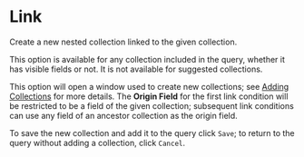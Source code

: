 # Link

Create a new nested collection linked to the given collection.

This option is available for any collection included in the query, whether it has visible fields or not. It is not available for suggested collections.

This option will open a window used to create new collections; see [Adding Collections](../QueryDive-Details.md#adding-collections) for more details. The **Origin Field** for the first link condition will be restricted to be a field of the given collection; subsequent link conditions can use any field of an ancestor collection as the origin field.

To save the new collection and add it to the query click `Save`; to return to the query without adding a collection, click `Cancel`.